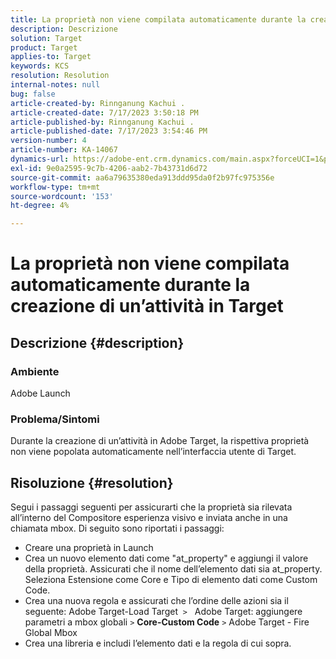 ```yaml
---
title: La proprietà non viene compilata automaticamente durante la creazione di un’attività in Target
description: Descrizione
solution: Target
product: Target
applies-to: Target
keywords: KCS
resolution: Resolution
internal-notes: null
bug: false
article-created-by: Rinnganung Kachui .
article-created-date: 7/17/2023 3:50:18 PM
article-published-by: Rinnganung Kachui .
article-published-date: 7/17/2023 3:54:46 PM
version-number: 4
article-number: KA-14067
dynamics-url: https://adobe-ent.crm.dynamics.com/main.aspx?forceUCI=1&pagetype=entityrecord&etn=knowledgearticle&id=342d78a0-b924-ee11-9cbd-6045bd006b4b
exl-id: 9e0a2595-9c7b-4206-aab2-7b43731d6d72
source-git-commit: aa6a79635380eda913ddd95da0f2b97fc975356e
workflow-type: tm+mt
source-wordcount: '153'
ht-degree: 4%

---
```


# La proprietà non viene compilata automaticamente durante la creazione di un’attività in Target

## Descrizione {#description}




### Ambiente



Adobe Launch



### Problema/Sintomi



Durante la creazione di un’attività in Adobe Target, la rispettiva proprietà non viene popolata automaticamente nell’interfaccia utente di Target.


## Risoluzione {#resolution}


Segui i passaggi seguenti per assicurarti che la proprietà sia rilevata all’interno del Compositore esperienza visivo e inviata anche in una chiamata mbox. Di seguito sono riportati i passaggi:

- Creare una proprietà in Launch
- Crea un nuovo elemento dati come &quot;at_property&quot; e aggiungi il valore della proprietà. Assicurati che il nome dell’elemento dati sia at_property. Seleziona Estensione come Core e Tipo di elemento dati come Custom Code.
- Crea una nuova regola e assicurati che l’ordine delle azioni sia il seguente: Adobe Target-Load Target  `>`   Adobe Target: aggiungere parametri a mbox globali `>`  <b>Core-Custom Code</b> `>`  Adobe Target - Fire Global Mbox
- Crea una libreria e includi l’elemento dati e la regola di cui sopra.
